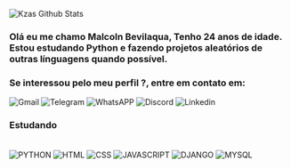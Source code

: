 ![Kzas Github Stats](https://github-readme-stats.vercel.app/api?username=Kzas354&show_icons=true&theme=tokyonight)


### Olá eu me chamo Malcoln Bevilaqua, Tenho 24 anos de idade. Estou estudando Python e fazendo projetos aleatórios de outras línguagens quando possível.

### Se interessou pelo meu perfil ?, entre em contato em:

![Gmail](https://img.shields.io/badge/Gmail-D14836?style=for-the-badge&logo=gmail&logoColor=white)
![Telegram](https://img.shields.io/badge/Telegram-2CA5E0?style=for-the-badge&logo=telegram&logoColor=whitehttps://img.shields.io/badge/Telegram-2CA5E0?style=for-the-badge&logo=telegram&logoColor=white)
![WhatsAPP](https://img.shields.io/badge/WhatsApp-25D366?style=for-the-badge&logo=whatsapp&logoColor=white)
![Discord](https://img.shields.io/badge/Discord-7289DA?style=for-the-badge&logo=discord&logoColor=white)
![Linkedin](https://img.shields.io/badge/LinkedIn-0077B5?style=for-the-badge&logo=linkedin&logoColor=white)


### Estudando 


<div style="display: inline_block"><br/>
<img align="center" alt="PYTHON" src="https://img.shields.io/badge/Python-3776AB?style=for-the-badge&logo=python&logoColor=white)" />
<img align="center" alt="HTML" src="https://img.shields.io/badge/HTML-239120?style=for-the-badge&logo=html5&logoColor=white" />
<img align="center" alt="CSS" src="https://img.shields.io/badge/CSS-239120?&style=for-the-badge&logo=css3&logoColor=white" />
<img align="center" alt="JAVASCRIPT" src="https://img.shields.io/badge/JavaScript-F7DF1E?style=for-the-badge&logo=javascript&logoColor=black" />
<img align="center" alt="DJANGO" src="https://img.shields.io/badge/Django-092E20?style=for-the-badge&logo=django&logoColor=white" />
<img align="center" alt="MYSQL" 
src="https://img.shields.io/badge/MySQL-00000F?style=for-the-badge&logo=mysql&logoColor=white" />
</div>
